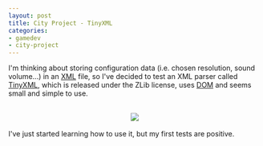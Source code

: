 ```yaml
---
layout: post
title: City Project - TinyXML
categories:
- gamedev
- city-project
---
```


I'm thinking about storing configuration data (i.e. chosen resolution, sound volume...) in an <a href="http://en.wikipedia.org/wiki/XML">XML</a> file, so I've decided to test an XML parser called <a href="http://www.grinninglizard.com/tinyxml/index.html">TinyXML</a>, which is released under the ZLib license, uses <a href="http://en.wikipedia.org/wiki/Document_Object_Model">DOM</a> and seems small and simple to use. <br /><br /><div class="separator" style="clear: both; text-align: center;"><a href="http://www.grinninglizard.com/tinyxmldocs/index.html" style="margin-left: 1em; margin-right: 1em;"><img border="0" src="http://2.bp.blogspot.com/-5dmBYn936dM/Tte6gc2PGbI/AAAAAAAAANw/_k5xqqvfLKc/s1600/tinyxml.jpg" /></a></div><br />I've just started learning how to use it, but my first tests are positive.
